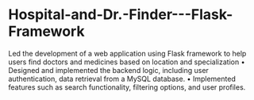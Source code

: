 # Hospital-and-Dr.-Finder---Flask-Framework
Led the development of a web application using Flask framework to help users find doctors and medicines based on location and specialization • Designed and implemented the backend logic, including user authentication, data retrieval from a MySQL database. • Implemented features such as search functionality, filtering options, and user profiles.

